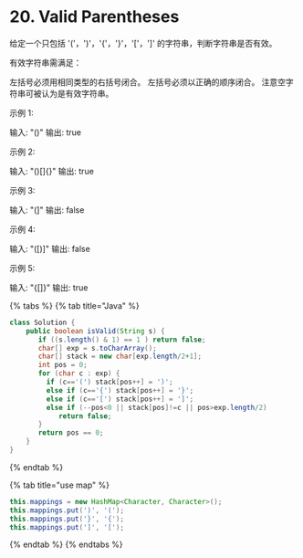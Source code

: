 # 20. Valid Parentheses

给定一个只包括 '\('，'\)'，'{'，'}'，'\['，'\]' 的字符串，判断字符串是否有效。

有效字符串需满足：

左括号必须用相同类型的右括号闭合。 左括号必须以正确的顺序闭合。 注意空字符串可被认为是有效字符串。

示例 1:

输入: "\(\)" 输出: true 

示例 2:

输入: "\(\)\[\]{}" 输出: true 

示例 3:

输入: "\(\]" 输出: false 

示例 4:

输入: "\(\[\)\]" 输出: false 

示例 5:

输入: "{\[\]}" 输出: true

{% tabs %}
{% tab title="Java" %}
```java
class Solution {
    public boolean isValid(String s) {
       if ((s.length() & 1) == 1 ) return false;
       char[] exp = s.toCharArray();
       char[] stack = new char[exp.length/2+1];
       int pos = 0;
       for (char c : exp) {
         if (c=='(') stack[pos++] = ')';
         else if (c=='{') stack[pos++] = '}';
         else if (c=='[') stack[pos++] = ']';
         else if (--pos<0 || stack[pos]!=c || pos>exp.length/2)
            return false;
       }
       return pos == 0;
    }
}
```
{% endtab %}

{% tab title="use map" %}
```java
this.mappings = new HashMap<Character, Character>();
this.mappings.put(')', '(');
this.mappings.put('}', '{');
this.mappings.put(']', '[');

```
{% endtab %}
{% endtabs %}



